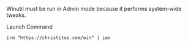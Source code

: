Winutil must be run in Admin mode because it performs system-wide tweaks.

Launch Command
```
irm "https://christitus.com/win" | iex
```
